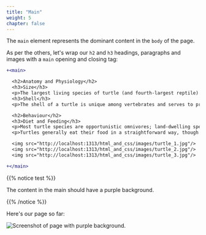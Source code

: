 ```yaml
---
title: "Main"
weight: 5
chapter: false
---
```


The `main` element represents the dominant content in the `body` of the page.

As per the others, let's wrap our `h2` and `h3` headings, paragraphs and images with a `main` opening and closing tag:

```diff
+<main>

  <h2>Anatomy and Physiology</h2>
  <h3>Size</h3>
  <p>The largest living species of turtle (and fourth-largest reptile) is the leatherback turtle which can reach over 2.7 m (8 ft 10 in) in length and weigh over 500 kg (1,100 lb).</p>
  <h3>Shell</h3>
  <p>The shell of a turtle is unique among vertebrates and serves to protect the animal and provide shelter from the elements.</p>

  <h2>Behaviour</h2>
  <h3>Diet and Feeding</h3>
  <p>Most turtle species are opportunistic omnivores; land-dwelling species are more herbivorous and aquatic ones more carnivorous.</p>
  <p>Turtles generally eat their food in a straightforward way, though some species have special feeding techniques.</p>

  <img src="http://localhost:1313/html_and_css/images/turtle_1.jpg"/>
  <img src="http://localhost:1313/html_and_css/images/turtle_2.jpg"/>
  <img src="http://localhost:1313/html_and_css/images/turtle_3.jpg"/>

+</main>
```

{{% notice test %}}

The content in the main should have a purple background.

{{% /notice %}}


Here's our page so far:

![Screenshot of page with purple background.](../../images/myrtle_main.png)

